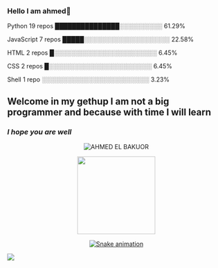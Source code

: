 ### Hello I am ahmed👋 
Python                   19 repos            ███████████████░░░░░░░░░░   61.29% 

JavaScript               7 repos             █████░░░░░░░░░░░░░░░░░░░░   22.58% 

HTML                     2 repos             █░░░░░░░░░░░░░░░░░░░░░░░░   6.45% 

CSS                      2 repos             █░░░░░░░░░░░░░░░░░░░░░░░░   6.45% 

Shell                    1 repo              ░░░░░░░░░░░░░░░░░░░░░░░░░   3.23%

## Welcome in my gethup I am not a big programmer and because with time I will learn 

### ***I hope you are well***

<p align="center"><img title="AHMED EL BAKUOR" src="https://i.imgur.com/yUiEvDR.jpeg"></p>

<div align="center">

  <a href="https://github.com/GataNina-Li">

  <img height="180em" src="https://i.imgur.com/yUiEvDR.jpeg"/>

  

![Snake animation](https://github.com/ahmed1p7/YUNA-MD/blob/output/github-contribution-grid-snake.svg)

</div>

  

<a href="https://instagram.com/a_e_b_2003" target="_blank"><img src="https://img.shields.io/badge/-Instagram-%23E4405F?style=for-the-badge&logo=instagram&logoColor=white" target="_blank"></a>

